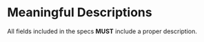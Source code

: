 # Meaningful Descriptions

All fields included in the specs **MUST** include a proper description.&#x20;
